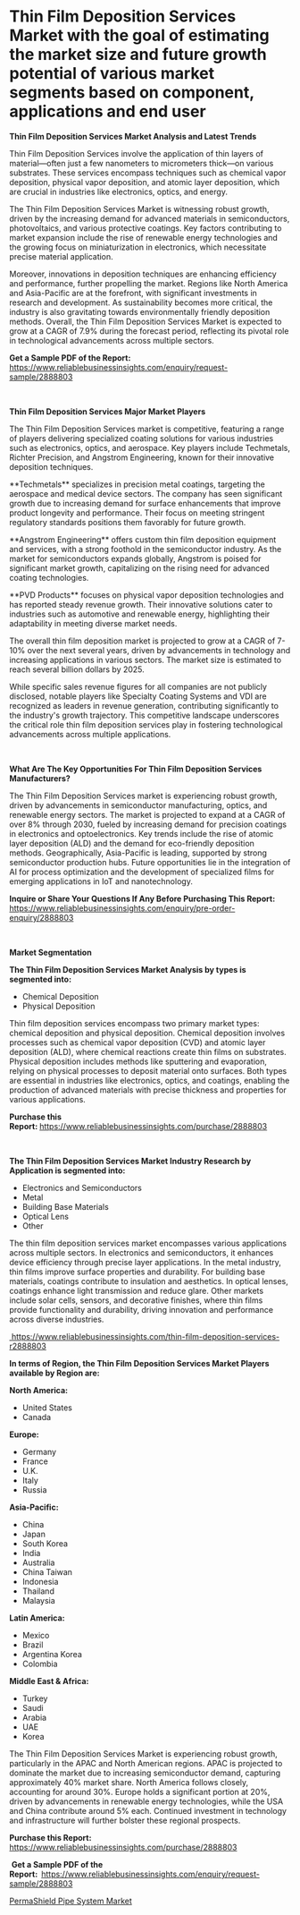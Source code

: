 <p><h1>Thin Film Deposition Services Market with the goal of estimating the market size and future growth potential of various market segments based on component, applications and end user</h1></p><p><strong>Thin Film Deposition Services Market Analysis and Latest Trends</strong></p>
<p><p>Thin Film Deposition Services involve the application of thin layers of material—often just a few nanometers to micrometers thick—on various substrates. These services encompass techniques such as chemical vapor deposition, physical vapor deposition, and atomic layer deposition, which are crucial in industries like electronics, optics, and energy. </p><p>The Thin Film Deposition Services Market is witnessing robust growth, driven by the increasing demand for advanced materials in semiconductors, photovoltaics, and various protective coatings. Key factors contributing to market expansion include the rise of renewable energy technologies and the growing focus on miniaturization in electronics, which necessitate precise material application. </p><p>Moreover, innovations in deposition techniques are enhancing efficiency and performance, further propelling the market. Regions like North America and Asia-Pacific are at the forefront, with significant investments in research and development. As sustainability becomes more critical, the industry is also gravitating towards environmentally friendly deposition methods. Overall, the Thin Film Deposition Services Market is expected to grow at a CAGR of 7.9% during the forecast period, reflecting its pivotal role in technological advancements across multiple sectors.</p></p>
<p><strong>Get a Sample PDF of the Report:&nbsp;</strong> <a href="https://www.reliablebusinessinsights.com/enquiry/request-sample/2888803?utm_campaign=3000&utm_medium=2&utm_source=Github&utm_content=ia&utm_term=14032025&utm_id=thin-film-deposition-services">https://www.reliablebusinessinsights.com/enquiry/request-sample/2888803</a></p>
<p>&nbsp;</p>
<p><strong>Thin Film Deposition Services Major Market Players</strong></p>
<p><p>The Thin Film Deposition Services market is competitive, featuring a range of players delivering specialized coating solutions for various industries such as electronics, optics, and aerospace. Key players include Techmetals, Richter Precision, and Angstrom Engineering, known for their innovative deposition techniques.</p><p>**Techmetals** specializes in precision metal coatings, targeting the aerospace and medical device sectors. The company has seen significant growth due to increasing demand for surface enhancements that improve product longevity and performance. Their focus on meeting stringent regulatory standards positions them favorably for future growth.</p><p>**Angstrom Engineering** offers custom thin film deposition equipment and services, with a strong foothold in the semiconductor industry. As the market for semiconductors expands globally, Angstrom is poised for significant market growth, capitalizing on the rising need for advanced coating technologies.</p><p>**PVD Products** focuses on physical vapor deposition technologies and has reported steady revenue growth. Their innovative solutions cater to industries such as automotive and renewable energy, highlighting their adaptability in meeting diverse market needs.</p><p>The overall thin film deposition market is projected to grow at a CAGR of 7-10% over the next several years, driven by advancements in technology and increasing applications in various sectors. The market size is estimated to reach several billion dollars by 2025.</p><p>While specific sales revenue figures for all companies are not publicly disclosed, notable players like Specialty Coating Systems and VDI are recognized as leaders in revenue generation, contributing significantly to the industry's growth trajectory. This competitive landscape underscores the critical role thin film deposition services play in fostering technological advancements across multiple applications.</p></p>
<p>&nbsp;</p>
<p><strong>What Are The Key Opportunities For Thin Film Deposition Services Manufacturers?</strong></p>
<p><p>The Thin Film Deposition Services market is experiencing robust growth, driven by advancements in semiconductor manufacturing, optics, and renewable energy sectors. The market is projected to expand at a CAGR of over 8% through 2030, fueled by increasing demand for precision coatings in electronics and optoelectronics. Key trends include the rise of atomic layer deposition (ALD) and the demand for eco-friendly deposition methods. Geographically, Asia-Pacific is leading, supported by strong semiconductor production hubs. Future opportunities lie in the integration of AI for process optimization and the development of specialized films for emerging applications in IoT and nanotechnology.</p></p>
<p><strong>Inquire or Share Your Questions If Any Before Purchasing This Report:</strong> <a href="https://www.reliablebusinessinsights.com/enquiry/pre-order-enquiry/2888803?utm_campaign=3000&utm_medium=2&utm_source=Github&utm_content=ia&utm_term=14032025&utm_id=thin-film-deposition-services">https://www.reliablebusinessinsights.com/enquiry/pre-order-enquiry/2888803</a></p>
<p>&nbsp;</p>
<p><strong>Market Segmentation</strong></p>
<p><strong>The Thin Film Deposition Services Market Analysis by types is segmented into:</strong></p>
<p><ul><li>Chemical Deposition</li><li>Physical Deposition</li></ul></p>
<p><p>Thin film deposition services encompass two primary market types: chemical deposition and physical deposition. Chemical deposition involves processes such as chemical vapor deposition (CVD) and atomic layer deposition (ALD), where chemical reactions create thin films on substrates. Physical deposition includes methods like sputtering and evaporation, relying on physical processes to deposit material onto surfaces. Both types are essential in industries like electronics, optics, and coatings, enabling the production of advanced materials with precise thickness and properties for various applications.</p></p>
<p><strong>Purchase this Report:&nbsp;</strong><a href="https://www.reliablebusinessinsights.com/purchase/2888803?utm_campaign=3000&utm_medium=2&utm_source=Github&utm_content=ia&utm_term=14032025&utm_id=thin-film-deposition-services">https://www.reliablebusinessinsights.com/purchase/2888803</a></p>
<p>&nbsp;</p>
<p><strong>The Thin Film Deposition Services Market Industry Research by Application is segmented into:</strong></p>
<p><ul><li>Electronics and Semiconductors</li><li>Metal</li><li>Building Base Materials</li><li>Optical Lens</li><li>Other</li></ul></p>
<p><p>The thin film deposition services market encompasses various applications across multiple sectors. In electronics and semiconductors, it enhances device efficiency through precise layer applications. In the metal industry, thin films improve surface properties and durability. For building base materials, coatings contribute to insulation and aesthetics. In optical lenses, coatings enhance light transmission and reduce glare. Other markets include solar cells, sensors, and decorative finishes, where thin films provide functionality and durability, driving innovation and performance across diverse industries.</p></p>
<p><a href="https://www.reliablebusinessinsights.com/thin-film-deposition-services-r2888803?utm_campaign=3000&utm_medium=2&utm_source=Github&utm_content=ia&utm_term=14032025&utm_id=thin-film-deposition-services">&nbsp;https://www.reliablebusinessinsights.com/thin-film-deposition-services-r2888803</a></p>
<p><strong>In terms of Region, the Thin Film Deposition Services Market Players available by Region are:</strong></p>
<p>
    <p> <strong> North America: </strong>
        <ul>
            <li>United States</li>
            <li>Canada</li>
        </ul>
        </p> 
    <p> <strong> Europe: </strong>
        <ul>
            <li>Germany</li>
            <li>France</li>
            <li>U.K.</li>
            <li>Italy</li>
            <li>Russia</li>
        </ul>
        </p> 
    <p> <strong> Asia-Pacific: </strong>
        <ul>
            <li>China</li>
            <li>Japan</li>
            <li>South Korea</li>
            <li>India</li>
            <li>Australia</li>
            <li>China Taiwan</li>
            <li>Indonesia</li>
            <li>Thailand</li>
            <li>Malaysia</li>
        </ul>
        </p> 
    <p> <strong> Latin America: </strong>
        <ul>
            <li>Mexico</li>
            <li>Brazil</li>
            <li>Argentina Korea</li>
            <li>Colombia</li>
        </ul>
        </p> 
    <p> <strong> Middle East & Africa: </strong>
        <ul>
            <li>Turkey</li>
            <li>Saudi</li>
            <li>Arabia</li>
            <li>UAE</li>
            <li>Korea</li>
        </ul>
    </p>
    </p>
<p><p>The Thin Film Deposition Services Market is experiencing robust growth, particularly in the APAC and North American regions. APAC is projected to dominate the market due to increasing semiconductor demand, capturing approximately 40% market share. North America follows closely, accounting for around 30%. Europe holds a significant portion at 20%, driven by advancements in renewable energy technologies, while the USA and China contribute around 5% each. Continued investment in technology and infrastructure will further bolster these regional prospects.</p></p>
<p><strong>Purchase this Report: </strong><a href="https://www.reliablebusinessinsights.com/purchase/2888803?utm_campaign=3000&utm_medium=2&utm_source=Github&utm_content=ia&utm_term=14032025&utm_id=thin-film-deposition-services">https://www.reliablebusinessinsights.com/purchase/2888803</a></p>
<p>&nbsp;<strong>Get a Sample PDF of the Report:&nbsp;&nbsp;</strong><a href="https://www.reliablebusinessinsights.com/enquiry/request-sample/2888803?utm_campaign=3000&utm_medium=2&utm_source=Github&utm_content=ia&utm_term=14032025&utm_id=thin-film-deposition-services">https://www.reliablebusinessinsights.com/enquiry/request-sample/2888803</a></p>
<p><strong></strong></p>
<p><p><a href="https://github.com/ajayanhaizan/Market-Research-Report-List-1/blob/main/permashield-pipe-system-market.md?utm_campaign=3000&utm_medium=2&utm_source=Github&utm_content=ia&utm_term=14032025&utm_id=thin-film-deposition-services">PermaShield Pipe System Market</a></p></p>